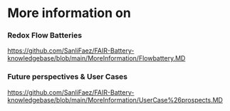 # More information on
### Redox Flow Batteries 
https://github.com/SanliFaez/FAIR-Battery-knowledgebase/blob/main/MoreInformation/Flowbattery.MD
### Future perspectives & User Cases
https://github.com/SanliFaez/FAIR-Battery-knowledgebase/blob/main/MoreInformation/UserCase%26prospects.MD
